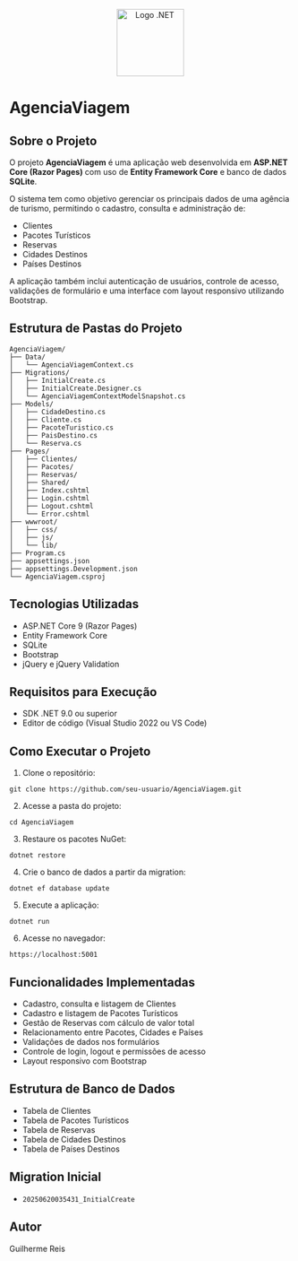 

<p align="center">
  <img src="https://upload.wikimedia.org/wikipedia/commons/e/ee/.NET_Core_Logo.svg" width="120" alt="Logo .NET" />
</p>

# AgenciaViagem

## Sobre o Projeto

O projeto **AgenciaViagem** é uma aplicação web desenvolvida em **ASP.NET Core (Razor Pages)** com uso de **Entity Framework Core** e banco de dados **SQLite**.

O sistema tem como objetivo gerenciar os principais dados de uma agência de turismo, permitindo o cadastro, consulta e administração de:

* Clientes
* Pacotes Turísticos
* Reservas
* Cidades Destinos
* Países Destinos

A aplicação também inclui autenticação de usuários, controle de acesso, validações de formulário e uma interface com layout responsivo utilizando Bootstrap.

## Estrutura de Pastas do Projeto

```
AgenciaViagem/
├── Data/
│   └── AgenciaViagemContext.cs
├── Migrations/
│   ├── InitialCreate.cs
│   ├── InitialCreate.Designer.cs
│   └── AgenciaViagemContextModelSnapshot.cs
├── Models/
│   ├── CidadeDestino.cs
│   ├── Cliente.cs
│   ├── PacoteTuristico.cs
│   ├── PaisDestino.cs
│   └── Reserva.cs
├── Pages/
│   ├── Clientes/
│   ├── Pacotes/
│   ├── Reservas/
│   ├── Shared/
│   ├── Index.cshtml
│   ├── Login.cshtml
│   ├── Logout.cshtml
│   └── Error.cshtml
├── wwwroot/
│   ├── css/
│   ├── js/
│   └── lib/
├── Program.cs
├── appsettings.json
├── appsettings.Development.json
└── AgenciaViagem.csproj
```

## Tecnologias Utilizadas

* ASP.NET Core 9 (Razor Pages)
* Entity Framework Core
* SQLite
* Bootstrap
* jQuery e jQuery Validation

## Requisitos para Execução

* SDK .NET 9.0 ou superior
* Editor de código (Visual Studio 2022 ou VS Code)

## Como Executar o Projeto

1. Clone o repositório:

```
git clone https://github.com/seu-usuario/AgenciaViagem.git
```

2. Acesse a pasta do projeto:

```
cd AgenciaViagem
```

3. Restaure os pacotes NuGet:

```
dotnet restore
```

4. Crie o banco de dados a partir da migration:

```
dotnet ef database update
```

5. Execute a aplicação:

```
dotnet run
```

6. Acesse no navegador:

```
https://localhost:5001
```

## Funcionalidades Implementadas

* Cadastro, consulta e listagem de Clientes
* Cadastro e listagem de Pacotes Turísticos
* Gestão de Reservas com cálculo de valor total
* Relacionamento entre Pacotes, Cidades e Países
* Validações de dados nos formulários
* Controle de login, logout e permissões de acesso
* Layout responsivo com Bootstrap

## Estrutura de Banco de Dados

* Tabela de Clientes
* Tabela de Pacotes Turísticos
* Tabela de Reservas
* Tabela de Cidades Destinos
* Tabela de Países Destinos

## Migration Inicial

* `20250620035431_InitialCreate`

## Autor

Guilherme Reis


